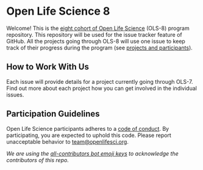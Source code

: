 # Open Life Science 8


Welcome! This is the [eight cohort of Open Life Science](https://openlifesci.org/ols-8) (OLS-8) program repository. 
This repository will be used for the issue tracker feature of GitHub. 
All the projects going through OLS-8 will use one issue to keep track of their progress during the program (see [projects and participants](https://openlifesci.org/ols-7/projects-participants/)).

## How to Work With Us

Each issue will provide details for a project currently going through OLS-7. 
Find out more about each project how you can get involved in the individual issues.

## Participation Guidelines

Open Life Science participants adheres to a [code of conduct](CODE_OF_CONDUCT.md). 
By participating, you are expected to uphold this code. Please report unacceptable behavior to [team@openlifesci.org](mailto:team@openlifesci.org).

*We are using the [all-contributors bot emoji keys](https://allcontributors.org/) to acknowledge the contributors of this repo.*


